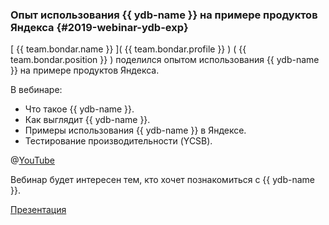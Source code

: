### Опыт использования {{ ydb-name }} на примере продуктов Яндекса {#2019-webinar-ydb-exp}
[ {{ team.bondar.name }} ]( {{ team.bondar.profile }} ) ( {{ team.bondar.position }} ) поделился опытом использования {{ ydb-name }} на примере продуктов Яндекса.

В вебинаре:
* Что такое {{ ydb-name }}.
* Как выглядит {{ ydb-name }}.
* Примеры использования {{ ydb-name }} в Яндексе.
* Тестирование производительности (YCSB).

@[YouTube](https://youtu.be/qWqU-R-X3Dc)

Вебинар будет интересен тем, кто хочет познакомиться с {{ ydb-name }}.

[Презентация](https://storage.yandexcloud.net/ydb-public-talks/2019-webinar.pptx)